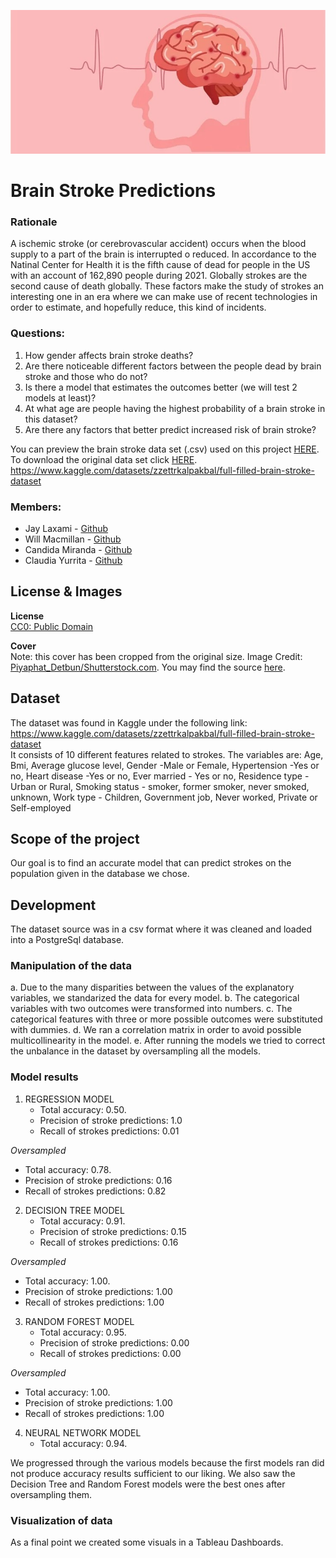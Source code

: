 ![cover](/Images/dataset-cover.jpg)
# Brain Stroke Predictions

### Rationale
A ischemic stroke (or cerebrovascular accident) occurs when the blood supply to a part of the brain is interrupted o reduced. In accordance to the Natinal Center for Health it is the fifth cause of dead for people in the US with an account of 162,890 people during 2021. Globally strokes are the second cause of death globally. These factors make the study of strokes an interesting one in an era where we can make use of recent technologies in order to estimate, and hopefully reduce, this kind of incidents.

### Questions:
1. How gender affects brain stroke deaths?
2. Are there noticeable different factors between the people dead by brain stroke and those who do not?
3. Is there a model that estimates the outcomes better (we will test 2 models at least)?
4. At what age are people having the highest probability of a brain stroke in this dataset?
5. Are there any factors that better predict increased risk of brain stroke?

You can preview the brain stroke data set (.csv) used on this project [HERE](/Resources/brain_stroke_data.csv). To download the original data set click [HERE](https://www.kaggle.com/datasets/zzettrkalpakbal/full-filled-brain-stroke-dataset/download?datasetVersionNumber=2).
https://www.kaggle.com/datasets/zzettrkalpakbal/full-filled-brain-stroke-dataset

### Members: 
* Jay Laxami - [Github](https://github.com/JayLaxami)
* Will Macmillan - [Github](https://github.com/willmacmillan)
* Candida Miranda - [Github](https://github.com/candidamg)
* Claudia Yurrita - [Github](https://github.com/Clauym)


## License & Images

<b> License </b><br>
[CC0: Public Domain](https://creativecommons.org/publicdomain/zero/1.0/)

<b> Cover </b><br>
Note: this cover has been cropped from the original size. Image Credit: [Piyaphat_Detbun/Shutterstock.com](Piyaphat_Detbun/Shutterstock.com). You may find the source [here](https://www.news-medical.net/news/20211117/Raising-awareness-of-stroke-and-how-to-prevent-it.aspx).

## Dataset
The dataset was found in Kaggle under the following link: 
<https://www.kaggle.com/datasets/zzettrkalpakbal/full-filled-brain-stroke-dataset><br>
It consists of 10 different features related to strokes.
The variables are:
Age,
Bmi,
Average glucose level,
Gender -Male or Female,
Hypertension -Yes or no,
Heart disease -Yes or no,
Ever married - Yes or no,
Residence type -Urban or Rural,
Smoking status - smoker, former smoker, never smoked, unknown,
Work type - Children, Government job, Never worked, Private or Self-employed

## Scope of the project
Our goal is to find an accurate model that can predict strokes on the population given in the database we chose.
## Development
The dataset source was in a csv format where it was cleaned and loaded into a PostgreSql database.
### Manipulation of the data
a. Due to the many disparities between the values of the explanatory variables, we standarized the data for every model.
b. The categorical variables with two outcomes were transformed into numbers.
c. The categorical features with three or more possible outcomes were substituted with dummies.
d. We ran a correlation matrix in order to avoid possible multicollinearity in the model.
e. After running the models we tried to correct the unbalance in the dataset by oversampling all the models.
### Model results
1. REGRESSION MODEL
   - Total accuracy: 0.50.
   - Precision of stroke predictions: 1.0
   - Recall of strokes predictions: 0.01 <br>
   
*Oversampled*
   - Total accuracy: 0.78.
   - Precision of stroke predictions: 0.16
   - Recall of strokes predictions: 0.82
2. DECISION TREE MODEL
   - Total accuracy: 0.91.
   - Precision of stroke predictions: 0.15
   - Recall of strokes predictions: 0.16 <br>
   
*Oversampled*
   - Total accuracy: 1.00.
   - Precision of stroke predictions: 1.00
   - Recall of strokes predictions: 1.00<br>
3. RANDOM FOREST MODEL
   - Total accuracy: 0.95.
   - Precision of stroke predictions: 0.00
   - Recall of strokes predictions: 0.00 <br>
   
*Oversampled*
   - Total accuracy: 1.00.
   - Precision of stroke predictions: 1.00
   - Recall of strokes predictions: 1.00<br>
   
4. NEURAL NETWORK MODEL
   - Total accuracy: 0.94.
    
We progressed through the various models because the first models ran did not produce accuracy results sufficient to our liking. We also saw the Decision Tree and Random Forest models were the best ones after oversampling them.

### Visualization of data
As a final point we created some visuals in a Tableau Dashboards.
